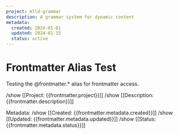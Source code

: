 ```yaml
---
project: mlld-grammar
description: A grammar system for dynamic content
metadata:
  created: 2024-01-01
  updated: 2024-01-15
  status: active
---
```


# Frontmatter Alias Test

Testing the @frontmatter.* alias for frontmatter access.

/show [[Project: {{frontmatter.project}}]]
/show [[Description: {{frontmatter.description}}]]

Metadata:
/show [[Created: {{frontmatter.metadata.created}}]]
/show [[Updated: {{frontmatter.metadata.updated}}]]
/show [[Status: {{frontmatter.metadata.status}}]]